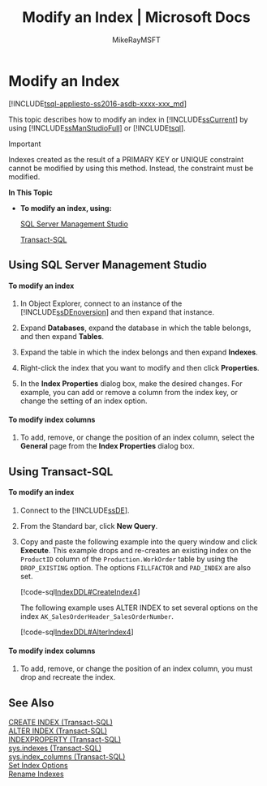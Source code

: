 ﻿---
title: "Modify an Index | Microsoft Docs"
ms.custom: ""
ms.date: "02/17/2017"
ms.prod: sql
ms.prod_service: "table-view-index, sql-database"
ms.reviewer: ""
ms.suite: "sql"
ms.technology: table-view-index
ms.tgt_pltfrm: ""
ms.topic: conceptual
helpviewer_keywords: 
  - "indexes [SQL Server], modifying"
  - "modifying indexes"
  - "index changes [SQL Server]"
ms.assetid: 97e3110d-fde7-4f5d-9309-dc1697960aeb
caps.latest.revision: 19
author: MikeRayMSFT
ms.author: mikeray
manager: craigg
monikerRange: "= azuresqldb-current || >= sql-server-2016 || = sqlallproducts-allversions"
---
# Modify an Index
[!INCLUDE[tsql-appliesto-ss2016-asdb-xxxx-xxx_md](../../includes/tsql-appliesto-ss2016-asdb-xxxx-xxx-md.md)]

  This topic describes how to modify an index in [!INCLUDE[ssCurrent](../../includes/sscurrent-md.md)] by using [!INCLUDE[ssManStudioFull](../../includes/ssmanstudiofull-md.md)] or [!INCLUDE[tsql](../../includes/tsql-md.md)].  
  
> [!IMPORTANT]  
>  Indexes created as the result of a PRIMARY KEY or UNIQUE constraint cannot be modified by using this method. Instead, the constraint must be modified.  
  
 **In This Topic**  
  
-   **To modify an index, using:**  
  
     [SQL Server Management Studio](#SSMSProcedure)  
  
     [Transact-SQL](#TsqlProcedure)  
  
##  <a name="SSMSProcedure"></a> Using SQL Server Management Studio  
  
#### To modify an index  
  
1.  In Object Explorer, connect to an instance of the [!INCLUDE[ssDEnoversion](../../includes/ssdenoversion-md.md)] and then expand that instance.  
  
2.  Expand **Databases**, expand the database in which the table belongs, and then expand **Tables**.  
  
3.  Expand the table in which the index belongs and then expand **Indexes**.  
  
4.  Right-click the index that you want to modify and then click **Properties**.  
  
5.  In the **Index Properties** dialog box, make the desired changes. For example, you can add or remove a column from the index key, or change the setting of an index option.  
  
#### To modify index columns  
  
1.  To add, remove, or change the position of an index column, select the **General** page from the **Index Properties** dialog box.  
  
##  <a name="TsqlProcedure"></a> Using Transact-SQL  
  
#### To modify an index  
  
1.  Connect to the [!INCLUDE[ssDE](../../includes/ssde-md.md)].  
  
2.  From the Standard bar, click **New Query**.  
  
3.  Copy and paste the following example into the query window and click **Execute**. This example drops and re-creates an existing index on the `ProductID` column of the `Production.WorkOrder` table by using the `DROP_EXISTING` option. The options `FILLFACTOR` and `PAD_INDEX` are also set.  
  
     [!code-sql[IndexDDL#CreateIndex4](../../relational-databases/indexes/codesnippet/tsql/modify-an-index_1.sql)]  
  
     The following example uses ALTER INDEX to set several options on the index `AK_SalesOrderHeader_SalesOrderNumber`.  
  
     [!code-sql[IndexDDL#AlterIndex4](../../relational-databases/indexes/codesnippet/tsql/modify-an-index_2.sql)]  
  
#### To modify index columns  
  
1.  To add, remove, or change the position of an index column, you must drop and recreate the index.  
  
## See Also  
 [CREATE INDEX &#40;Transact-SQL&#41;](../../t-sql/statements/create-index-transact-sql.md)   
 [ALTER INDEX &#40;Transact-SQL&#41;](../../t-sql/statements/alter-index-transact-sql.md)   
 [INDEXPROPERTY &#40;Transact-SQL&#41;](../../t-sql/functions/indexproperty-transact-sql.md)   
 [sys.indexes &#40;Transact-SQL&#41;](../../relational-databases/system-catalog-views/sys-indexes-transact-sql.md)   
 [sys.index_columns &#40;Transact-SQL&#41;](../../relational-databases/system-catalog-views/sys-index-columns-transact-sql.md)   
 [Set Index Options](../../relational-databases/indexes/set-index-options.md)   
 [Rename Indexes](../../relational-databases/indexes/rename-indexes.md)  
  
  
